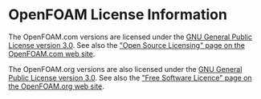# OpenFOAM License Information

The OpenFOAM.com versions are licensed under the
[GNU General Public License version 3.0](https://www.gnu.org/licenses/gpl-3.0.html).
See also the 
["Open Source Licensing" page on the OpenFOAM.com web site](https://www.openfoam.com/licensing).

The OpenFOAM.org versions are also licensed under the
[GNU General Public License version 3.0](https://www.gnu.org/licenses/gpl-3.0.html).
See also the 
["Free Software Licence" page on the OpenFOAM.org web site](https://openfoam.org/licence/).
